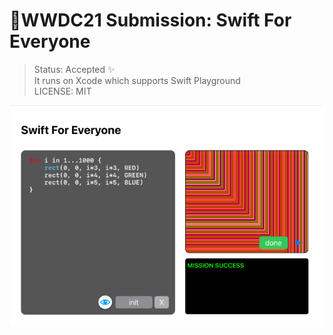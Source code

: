 # WWDC21 Submission: Swift For Everyone
> Status: Accepted ✨  
> It runs on Xcode which supports Swift Playground  
> LICENSE: MIT

![](https://raw.githubusercontent.com/RedoC-github/Swift-For-Everyone/main/image.png)

